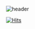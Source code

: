 ![header](https://capsule-render.vercel.app/api?type=waving&color=timeGradient&text=Osongpodo's%20GitHub%20👩🏻‍💻&animation=fadeIn&fontSize=35&fontAlignY=40&fontAlign=70&height=250)

[![Hits](https://hits.seeyoufarm.com/api/count/incr/badge.svg?url=https%3A%2F%2Fgithub.com%2FOsongpodo&count_bg=%23A64E4E&title_bg=%23555555&icon=github.svg&icon_color=%23E7E7E7&title=Gitjub&edge_flat=false)](https://hits.seeyoufarm.com)

